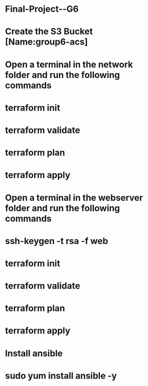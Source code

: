# Final-Project--G6

# Create the S3 Bucket [Name:group6-acs]
# Open a terminal in the network folder and run the following commands 
#       terraform init
#		terraform validate
#		terraform plan
#		terraform apply
# Open a terminal in the webserver folder and run the following commands
#       ssh-keygen -t rsa  -f web
#       terraform init
#		terraform validate
#		terraform plan
#		terraform apply
# Install ansible
# sudo yum install ansible -y